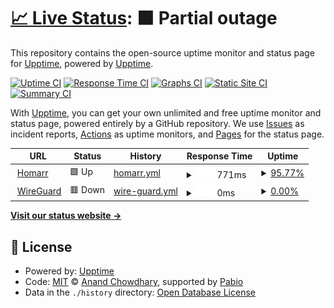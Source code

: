# [📈 Live Status](https://upptime.github.io/upptime): <!--live status--> **🟧 Partial outage**

This repository contains the open-source uptime monitor and status page for [Upptime](https://upptime.js.org), powered by [Upptime](https://github.com/upptime/upptime).

[![Uptime CI](https://github.com/upptime/upptime/workflows/Uptime%20CI/badge.svg)](https://github.com/upptime/upptime/actions?query=workflow%3A%22Uptime+CI%22)
[![Response Time CI](https://github.com/upptime/upptime/workflows/Response%20Time%20CI/badge.svg)](https://github.com/upptime/upptime/actions?query=workflow%3A%22Response+Time+CI%22)
[![Graphs CI](https://github.com/upptime/upptime/workflows/Graphs%20CI/badge.svg)](https://github.com/upptime/upptime/actions?query=workflow%3A%22Graphs+CI%22)
[![Static Site CI](https://github.com/upptime/upptime/workflows/Static%20Site%20CI/badge.svg)](https://github.com/upptime/upptime/actions?query=workflow%3A%22Static+Site+CI%22)
[![Summary CI](https://github.com/upptime/upptime/workflows/Summary%20CI/badge.svg)](https://github.com/upptime/upptime/actions?query=workflow%3A%22Summary+CI%22)

With [Upptime](https://upptime.js.org), you can get your own unlimited and free uptime monitor and status page, powered entirely by a GitHub repository. We use [Issues](https://github.com/upptime/upptime/issues) as incident reports, [Actions](https://github.com/upptime/upptime/actions) as uptime monitors, and [Pages](https://upptime.github.io/upptime) for the status page.

<!--start: status pages-->
<!-- This summary is generated by Upptime (https://github.com/upptime/upptime) -->
<!-- Do not edit this manually, your changes will be overwritten -->
<!-- prettier-ignore -->
| URL | Status | History | Response Time | Uptime |
| --- | ------ | ------- | ------------- | ------ |
| <img alt="" src="https://icons.duckduckgo.com/ip3/homarr.88367832.xyz.ico" height="13"> [Homarr](https://homarr.88367832.xyz/board/default) | 🟩 Up | [homarr.yml](https://github.com/mateus2k2/upptime/commits/HEAD/history/homarr.yml) | <details><summary><img alt="Response time graph" src="./graphs/homarr/response-time-week.png" height="20"> 771ms</summary><br><a href="https://upptime.github.io/upptime/history/homarr"><img alt="Response time 693" src="https://img.shields.io/endpoint?url=https%3A%2F%2Fraw.githubusercontent.com%2Fmateus2k2%2Fupptime%2FHEAD%2Fapi%2Fhomarr%2Fresponse-time.json"></a><br><a href="https://upptime.github.io/upptime/history/homarr"><img alt="24-hour response time 821" src="https://img.shields.io/endpoint?url=https%3A%2F%2Fraw.githubusercontent.com%2Fmateus2k2%2Fupptime%2FHEAD%2Fapi%2Fhomarr%2Fresponse-time-day.json"></a><br><a href="https://upptime.github.io/upptime/history/homarr"><img alt="7-day response time 771" src="https://img.shields.io/endpoint?url=https%3A%2F%2Fraw.githubusercontent.com%2Fmateus2k2%2Fupptime%2FHEAD%2Fapi%2Fhomarr%2Fresponse-time-week.json"></a><br><a href="https://upptime.github.io/upptime/history/homarr"><img alt="30-day response time 804" src="https://img.shields.io/endpoint?url=https%3A%2F%2Fraw.githubusercontent.com%2Fmateus2k2%2Fupptime%2FHEAD%2Fapi%2Fhomarr%2Fresponse-time-month.json"></a><br><a href="https://upptime.github.io/upptime/history/homarr"><img alt="1-year response time 693" src="https://img.shields.io/endpoint?url=https%3A%2F%2Fraw.githubusercontent.com%2Fmateus2k2%2Fupptime%2FHEAD%2Fapi%2Fhomarr%2Fresponse-time-year.json"></a></details> | <details><summary><a href="https://upptime.github.io/upptime/history/homarr">95.77%</a></summary><a href="https://upptime.github.io/upptime/history/homarr"><img alt="All-time uptime 69.59%" src="https://img.shields.io/endpoint?url=https%3A%2F%2Fraw.githubusercontent.com%2Fmateus2k2%2Fupptime%2FHEAD%2Fapi%2Fhomarr%2Fuptime.json"></a><br><a href="https://upptime.github.io/upptime/history/homarr"><img alt="24-hour uptime 92.43%" src="https://img.shields.io/endpoint?url=https%3A%2F%2Fraw.githubusercontent.com%2Fmateus2k2%2Fupptime%2FHEAD%2Fapi%2Fhomarr%2Fuptime-day.json"></a><br><a href="https://upptime.github.io/upptime/history/homarr"><img alt="7-day uptime 95.77%" src="https://img.shields.io/endpoint?url=https%3A%2F%2Fraw.githubusercontent.com%2Fmateus2k2%2Fupptime%2FHEAD%2Fapi%2Fhomarr%2Fuptime-week.json"></a><br><a href="https://upptime.github.io/upptime/history/homarr"><img alt="30-day uptime 74.50%" src="https://img.shields.io/endpoint?url=https%3A%2F%2Fraw.githubusercontent.com%2Fmateus2k2%2Fupptime%2FHEAD%2Fapi%2Fhomarr%2Fuptime-month.json"></a><br><a href="https://upptime.github.io/upptime/history/homarr"><img alt="1-year uptime 69.59%" src="https://img.shields.io/endpoint?url=https%3A%2F%2Fraw.githubusercontent.com%2Fmateus2k2%2Fupptime%2FHEAD%2Fapi%2Fhomarr%2Fuptime-year.json"></a></details>
| <img alt="" src="https://icons.duckduckgo.com/ip3/null.ico" height="13"> [WireGuard](homelab.88367832.xyz) | 🟥 Down | [wire-guard.yml](https://github.com/mateus2k2/upptime/commits/HEAD/history/wire-guard.yml) | <details><summary><img alt="Response time graph" src="./graphs/wire-guard/response-time-week.png" height="20"> 0ms</summary><br><a href="https://upptime.github.io/upptime/history/wire-guard"><img alt="Response time 34" src="https://img.shields.io/endpoint?url=https%3A%2F%2Fraw.githubusercontent.com%2Fmateus2k2%2Fupptime%2FHEAD%2Fapi%2Fwire-guard%2Fresponse-time.json"></a><br><a href="https://upptime.github.io/upptime/history/wire-guard"><img alt="24-hour response time 0" src="https://img.shields.io/endpoint?url=https%3A%2F%2Fraw.githubusercontent.com%2Fmateus2k2%2Fupptime%2FHEAD%2Fapi%2Fwire-guard%2Fresponse-time-day.json"></a><br><a href="https://upptime.github.io/upptime/history/wire-guard"><img alt="7-day response time 0" src="https://img.shields.io/endpoint?url=https%3A%2F%2Fraw.githubusercontent.com%2Fmateus2k2%2Fupptime%2FHEAD%2Fapi%2Fwire-guard%2Fresponse-time-week.json"></a><br><a href="https://upptime.github.io/upptime/history/wire-guard"><img alt="30-day response time 34" src="https://img.shields.io/endpoint?url=https%3A%2F%2Fraw.githubusercontent.com%2Fmateus2k2%2Fupptime%2FHEAD%2Fapi%2Fwire-guard%2Fresponse-time-month.json"></a><br><a href="https://upptime.github.io/upptime/history/wire-guard"><img alt="1-year response time 34" src="https://img.shields.io/endpoint?url=https%3A%2F%2Fraw.githubusercontent.com%2Fmateus2k2%2Fupptime%2FHEAD%2Fapi%2Fwire-guard%2Fresponse-time-year.json"></a></details> | <details><summary><a href="https://upptime.github.io/upptime/history/wire-guard">0.00%</a></summary><a href="https://upptime.github.io/upptime/history/wire-guard"><img alt="All-time uptime 0.04%" src="https://img.shields.io/endpoint?url=https%3A%2F%2Fraw.githubusercontent.com%2Fmateus2k2%2Fupptime%2FHEAD%2Fapi%2Fwire-guard%2Fuptime.json"></a><br><a href="https://upptime.github.io/upptime/history/wire-guard"><img alt="24-hour uptime 0.00%" src="https://img.shields.io/endpoint?url=https%3A%2F%2Fraw.githubusercontent.com%2Fmateus2k2%2Fupptime%2FHEAD%2Fapi%2Fwire-guard%2Fuptime-day.json"></a><br><a href="https://upptime.github.io/upptime/history/wire-guard"><img alt="7-day uptime 0.00%" src="https://img.shields.io/endpoint?url=https%3A%2F%2Fraw.githubusercontent.com%2Fmateus2k2%2Fupptime%2FHEAD%2Fapi%2Fwire-guard%2Fuptime-week.json"></a><br><a href="https://upptime.github.io/upptime/history/wire-guard"><img alt="30-day uptime 8.18%" src="https://img.shields.io/endpoint?url=https%3A%2F%2Fraw.githubusercontent.com%2Fmateus2k2%2Fupptime%2FHEAD%2Fapi%2Fwire-guard%2Fuptime-month.json"></a><br><a href="https://upptime.github.io/upptime/history/wire-guard"><img alt="1-year uptime 0.04%" src="https://img.shields.io/endpoint?url=https%3A%2F%2Fraw.githubusercontent.com%2Fmateus2k2%2Fupptime%2FHEAD%2Fapi%2Fwire-guard%2Fuptime-year.json"></a></details>

<!--end: status pages-->

[**Visit our status website →**](https://upptime.github.io/upptime)

## 📄 License

- Powered by: [Upptime](https://github.com/upptime/upptime)
- Code: [MIT](./LICENSE) © [Anand Chowdhary](https://anandchowdhary.com), supported by [Pabio](https://pabio.com)
- Data in the `./history` directory: [Open Database License](https://opendatacommons.org/licenses/odbl/1-0/)
